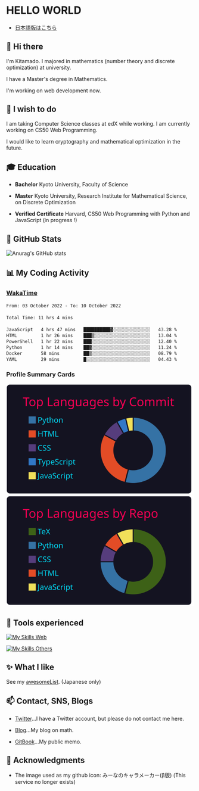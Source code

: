 # HELLO WORLD

* [日本語版はこちら](./README.ja.md)

## 👋 Hi there

I'm Kitamado. I majored in mathematics (number theory and discrete optimization) at university.

I have a Master's degree in Mathematics.

I'm working on web development now.

## 🌱 I wish to do

I am taking Computer Science classes at edX while working. I am currently working on CS50 Web Programming.

I would like to learn cryptography and mathematical optimization in the future.

## 🎓 Education

* **Bachelor** Kyoto University, Faculty of Science

* **Master** Kyoto University, Research Institute for Mathematical Science, on Discrete Optimization

* **Verified Certificate** Harvard, CS50 Web Programming with Python and JavaScript (in progress !)

## 🔭 GitHub Stats

![Anurag's GitHub stats](https://github-readme-stats.vercel.app/api?username=Seasawher&count_private=true&theme=github_dark&show_icons=true)

## :bar_chart: My Coding Activity

### [WakaTime](https://wakatime.com/)

<!--START_SECTION:waka-->

```text
From: 03 October 2022 - To: 10 October 2022

Total Time: 11 hrs 4 mins

JavaScript   4 hrs 47 mins   ██████████▓░░░░░░░░░░░░░░   43.28 %
HTML         1 hr 26 mins    ███▒░░░░░░░░░░░░░░░░░░░░░   13.04 %
PowerShell   1 hr 22 mins    ███░░░░░░░░░░░░░░░░░░░░░░   12.40 %
Python       1 hr 14 mins    ██▓░░░░░░░░░░░░░░░░░░░░░░   11.24 %
Docker       58 mins         ██▒░░░░░░░░░░░░░░░░░░░░░░   08.79 %
YAML         29 mins         █░░░░░░░░░░░░░░░░░░░░░░░░   04.43 %
```

<!--END_SECTION:waka-->

### Profile Summary Cards

[![profile summary card, most commit language](profile-summary-card-output/2077/2-most-commit-language.svg)](https://github.com/vn7n24fzkq/github-profile-summary-cards) [![profile summary card, repos per language](profile-summary-card-output/2077/1-repos-per-language.svg)](https://github.com/vn7n24fzkq/github-profile-summary-cards)

## 🧰 Tools experienced

[![My Skills Web](https://skillicons.dev/icons?i=bootstrap,jquery,laravel,django&theme=dark)](https://skillicons.dev)

[![My Skills Others](https://skillicons.dev/icons?i=mysql,sqlite,git,docker,vscode&theme=dark)](https://skillicons.dev)

## :sparkles: What I like

See my [awesomeList](./awesomeList.md). (Japanese only)

## 📫 Contact, SNS, Blogs

* [Twitter](https://twitter.com/seasawher)...I have a Twitter account, but please do not contact me here.

* [Blog](https://seasawher.hatenablog.com/)...My blog on math.

* [GitBook](https://kitamado.gitbook.io/diary/)...My public memo.

## :bow: Acknowledgments

* The image used as my github icon: みーなのキャラメーカー(β版) (This service no longer exists)
